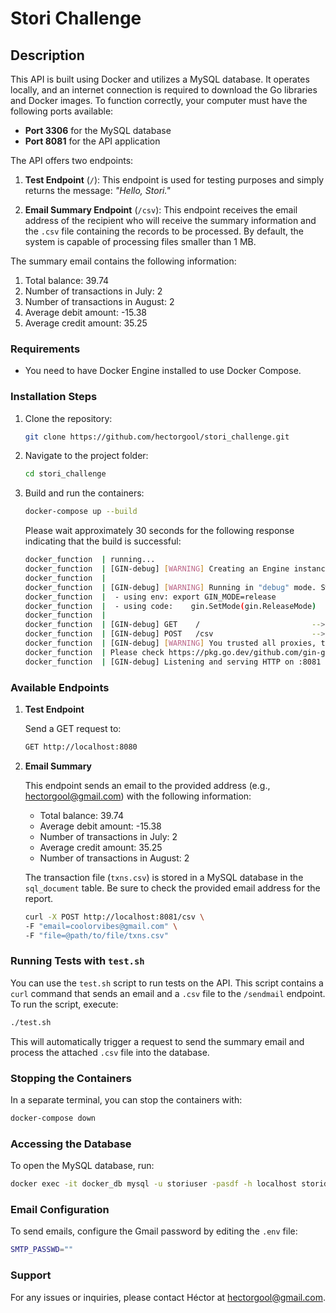 
# Stori Challenge

## Description

This API is built using Docker and utilizes a MySQL database. It operates locally, and an internet connection is required to download the Go libraries and Docker images. To function correctly, your computer must have the following ports available:

- **Port 3306** for the MySQL database
- **Port 8081** for the API application

The API offers two endpoints:

1. **Test Endpoint** (`/`): This endpoint is used for testing purposes and simply returns the message: *"Hello, Stori."*
   
2. **Email Summary Endpoint** (`/csv`): This endpoint receives the email address of the recipient who will receive the summary information and the `.csv` file containing the records to be processed. By default, the system is capable of processing files smaller than 1 MB.

The summary email contains the following information:

1. Total balance: 39.74
2. Number of transactions in July: 2
3. Number of transactions in August: 2
4. Average debit amount: -15.38
5. Average credit amount: 35.25

### Requirements

- You need to have Docker Engine installed to use Docker Compose.

### Installation Steps

1. Clone the repository:

   ```sh
   git clone https://github.com/hectorgool/stori_challenge.git
   ```

2. Navigate to the project folder:

   ```sh
   cd stori_challenge
   ```

3. Build and run the containers:

   ```sh
   docker-compose up --build
   ```

   Please wait approximately 30 seconds for the following response indicating that the build is successful:

   ```sh
   docker_function  | running...
   docker_function  | [GIN-debug] [WARNING] Creating an Engine instance with the Logger and Recovery middleware already attached.
   docker_function  | 
   docker_function  | [GIN-debug] [WARNING] Running in "debug" mode. Switch to "release" mode in production.
   docker_function  |  - using env:	export GIN_MODE=release
   docker_function  |  - using code:	gin.SetMode(gin.ReleaseMode)
   docker_function  | 
   docker_function  | [GIN-debug] GET    /                         --> main.main.func1 (3 handlers)
   docker_function  | [GIN-debug] POST   /csv                      --> stori_challenge/internal/handlers.HandleCSVUpload (3 handlers)
   docker_function  | [GIN-debug] [WARNING] You trusted all proxies, this is NOT safe. We recommend you to set a value.
   docker_function  | Please check https://pkg.go.dev/github.com/gin-gonic/gin#readme-don-t-trust-all-proxies for details.
   docker_function  | [GIN-debug] Listening and serving HTTP on :8081
   ```

### Available Endpoints

1. **Test Endpoint**

   Send a GET request to:

   ```sh
   GET http://localhost:8080
   ```

2. **Email Summary**

   This endpoint sends an email to the provided address (e.g., hectorgool@gmail.com) with the following information:

   - Total balance: 39.74
   - Average debit amount: -15.38
   - Number of transactions in July: 2
   - Average credit amount: 35.25
   - Number of transactions in August: 2

   The transaction file (`txns.csv`) is stored in a MySQL database in the `sql_document` table. Be sure to check the provided email address for the report.

   ```sh
   curl -X POST http://localhost:8081/csv \
   -F "email=coolorvibes@gmail.com" \
   -F "file=@path/to/file/txns.csv"
   ```

### Running Tests with `test.sh`

You can use the `test.sh` script to run tests on the API. This script contains a `curl` command that sends an email and a `.csv` file to the `/sendmail` endpoint. To run the script, execute:

```sh
./test.sh
```

This will automatically trigger a request to send the summary email and process the attached `.csv` file into the database.

### Stopping the Containers

In a separate terminal, you can stop the containers with:

```sh
docker-compose down
```

### Accessing the Database

To open the MySQL database, run:

```sh
docker exec -it docker_db mysql -u storiuser -pasdf -h localhost storidb
```

### Email Configuration

To send emails, configure the Gmail password by editing the `.env` file:

```sh
SMTP_PASSWD=""
```

### Support

For any issues or inquiries, please contact Héctor at [hectorgool@gmail.com](mailto:hectorgool@gmail.com).

